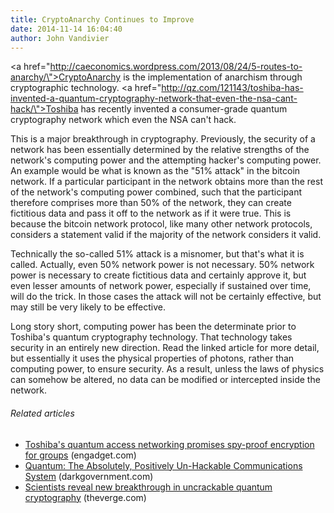 ```yaml
---
title: CryptoAnarchy Continues to Improve
date: 2014-11-14 16:04:40
author: John Vandivier
---
```




<a href=\"http://caeconomics.wordpress.com/2013/08/24/5-routes-to-anarchy/\">CryptoAnarchy</a> is the implementation of anarchism through cryptographic technology. <a href=\"http://qz.com/121143/toshiba-has-invented-a-quantum-cryptography-network-that-even-the-nsa-cant-hack/\">Toshiba has recently invented</a> a consumer-grade quantum cryptography network which even the NSA can't hack.

This is a major breakthrough in cryptography. Previously, the security of a network has been essentially determined by the relative strengths of the network's computing power and the attempting hacker's computing power. An example would be what is known as the \"51% attack\" in the bitcoin network. If a particular participant in the network obtains more than the rest of the network's computing power combined, such that the participant therefore comprises more than 50% of the network, they can create fictitious data and pass it off to the network as if it were true. This is because the bitcoin network protocol, like many other network protocols, considers a statement valid if the majority of the network considers it valid.

Technically the so-called 51% attack is a misnomer, but that's what it is called. Actually, even 50% network power is not necessary. 50% network power is necessary to create fictitious data and certainly approve it, but even lesser amounts of network power, especially if sustained over time, will do the trick. In those cases the attack will not be certainly effective, but may still be very likely to be effective.

Long story short, computing power has been the determinate prior to Toshiba's quantum cryptography technology. That technology takes security in an entirely new direction. Read the linked article for more detail, but essentially it uses the physical properties of photons, rather than computing power, to ensure security. As a result, unless the laws of physics can somehow be altered, no data can be modified or intercepted inside the network.
<h6 class=\"zemanta-related-title\" style=\"font-size:1em;\">Related articles</h6>
<ul class=\"zemanta-article-ul\">
	<li class=\"zemanta-article-ul-li\"><a href=\"http://www.engadget.com/2013/09/07/toshiba-quantum-access-networking/?ncid=rss_semi\" target=\"_blank\">Toshiba's quantum access networking promises spy-proof encryption for groups</a> (engadget.com)</li>
	<li class=\"zemanta-article-ul-li\"><a href=\"http://www.darkgovernment.com/news/quantum-the-absolutely-positively-un-hackable-communications-system/\" target=\"_blank\">Quantum: The Absolutely, Positively Un-Hackable Communications System</a> (darkgovernment.com)</li>
	<li class=\"zemanta-article-ul-li\"><a href=\"http://www.theverge.com/2013/9/6/4701118/scientists-reveal-new-breakthrough-in-uncrackable-quantum-cryptography\" target=\"_blank\">Scientists reveal new breakthrough in uncrackable quantum cryptography</a> (theverge.com)</li>
</ul>